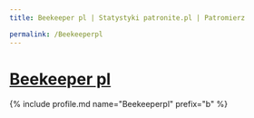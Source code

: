 ```yaml
---
title: Beekeeper pl | Statystyki patronite.pl | Patromierz

permalink: /Beekeeperpl
---
```


# [Beekeeper pl](https://patronite.pl/Beekeeperpl)

{% include profile.md name="Beekeeperpl" prefix="b" %}
